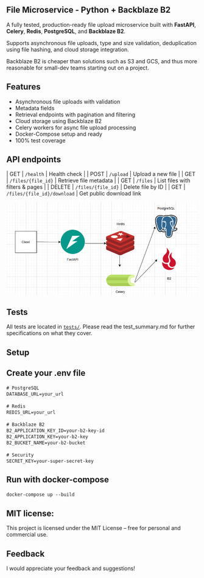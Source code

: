 ## File Microservice - Python + Backblaze B2

A fully tested, production-ready file upload microservice built with **FastAPI**, **Celery**, **Redis**, **PostgreSQL**, and **Backblaze B2**.

Supports asynchronous file uploads, type and size validation, deduplication using file hashing, and cloud storage integration.

Backblaze B2 is cheaper than solutions such as S3 and GCS, and thus more reasonable for small-dev teams starting out on a project.

## Features

- Asynchronous file uploads with validation
- Metadata fields
- Retrieval endpoints with pagination and filtering
- Cloud storage using Backblaze B2
- Celery workers for async file upload processing
- Docker-Compose setup and ready
- 100% test coverage 

## API endpoints

| GET    | `/health`                    | Health check                     |
| POST   | `/upload`                    | Upload a new file                |
| GET    | `/files/{file_id}`           | Retrieve file metadata           |
| GET    | `/files`                     | List files with filters & pages  |
| DELETE | `/files/{file_id}`           | Delete file by ID                |
| GET    | `/files/{file_id}/download`  | Get public download link   

![Architecture diagram](architecture.png)

## Tests

All tests are located in [`tests/`](./tests). Please read the test_summary.md for further
specifications on what they cover.

## Setup

## Create your .env file


```env
# PostgreSQL
DATABASE_URL=your_url

# Redis
REDIS_URL=your_url

# Backblaze B2
B2_APPLICATION_KEY_ID=your-b2-key-id
B2_APPLICATION_KEY=your-b2-key
B2_BUCKET_NAME=your-b2-bucket

# Security
SECRET_KEY=your-super-secret-key
```

## Run with docker-compose

```docker-compose up --build```

## MIT license:
This project is licensed under the MIT License – free for personal and commercial use.

## Feedback

I would appreciate your feedback and suggestions!